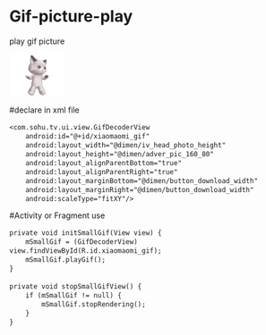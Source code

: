 # Gif-picture-play
play gif picture

![](xiaomaomi.gif)

#declare in xml file

<!-- GIF 图片-->
    <com.sohu.tv.ui.view.GifDecoderView
        android:id="@+id/xiaomaomi_gif"
        android:layout_width="@dimen/iv_head_photo_height"
        android:layout_height="@dimen/adver_pic_160_80"
        android:layout_alignParentBottom="true"
        android:layout_alignParentRight="true"
        android:layout_marginBottom="@dimen/button_download_width"
        android:layout_marginRight="@dimen/button_download_width"
        android:scaleType="fitXY"/>
  
  #Activity or Fragment  use
  
    private void initSmallGif(View view) {
        mSmallGif = (GifDecoderView) view.findViewById(R.id.xiaomaomi_gif);
        mSmallGif.playGif();
    }

    private void stopSmallGifView() {
        if (mSmallGif != null) {
            mSmallGif.stopRendering();
        }
    }
